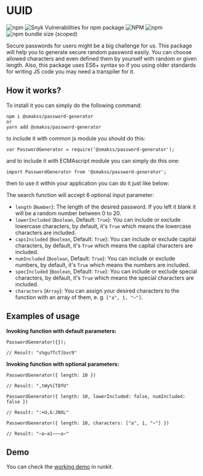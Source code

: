 # UUID

![npm](https://img.shields.io/npm/v/@smakss/password-generator) ![Snyk Vulnerabilities for npm package](https://img.shields.io/snyk/vulnerabilities/npm/@smakss/password-generator) ![NPM](https://img.shields.io/npm/l/@smakss/password-generator) ![npm](https://img.shields.io/npm/dt/@smakss/password-generator) ![npm bundle size (scoped)](https://img.shields.io/bundlephobia/min/@smakss/password-generator)

Secure passwords for users might be a big challenge for us. This package will help you to generate secure random password easily. You can choose allowed characters and even defined them by yourself with random or given length. Also, this package uses ES6+ syntax so if you using older standards for writing JS code you may need a transpiler for it.

## How it works?

To install it you can simply do the following command:

```
npm i @smakss/password-generator
or
yarn add @smakss/password-generator
```

to include it with common js module you should do this:

```
var PasswordGenerator = require('@smakss/password-generator');
```

and to include it with ECMAscript module you can simply do this one:

```
import PasswordGenerator from '@smakss/password-generator';
```

then to use it within your application you can do it just like below:

The search function will accept 6 optional input parameter:

- `length` (`Number`): The length of the desired password. If you left it blank it will be a random number between 0 to 20.
- `lowerIncluded` (`Boolean`, Default: `True`): You can include or exclude lowercase characters, by default, it's `True` which means the lowercase characters are included.
- `capsIncluded` (`Boolean`, Default: `True`): You can include or exclude capital characters, by default, it's `True` which means the capital characters are included.
- `numIncluded` (`Boolean`, Default: `True`): You can include or exclude numbers, by default, it's `True` which means the numbers are included.
- `specIncluded` (`Boolean`, Default: `True`): You can include or exclude special characters, by default, it's `True` which means the special characters are included.
- `characters` (`Array`): You can assign your desired characters to the function with an array of them, e. g. `["a", 1, "~"]`.

## Examples of usage

**Invoking function with default parameters:**

```
PasswordGenerator({});

// Result: "s%gu?TcT]bvc9"
```

**Invoking function with optional parameters:**

```
PasswordGenerator({ length: 10 })

// Result: ",tWy%[T8fU"

PasswordGenerator({ length: 10, lowerIncluded: false, numIncluded: false })

// Result: ":+U,G:JNXL"

PasswordGenerator({ length: 10, characters: ["a", 1, "~"] })

// Result: "~a~a1~~~a~"
```

## Demo

You can check the [working demo](https://runkit.com/smakss/password-generator) in runkit.
